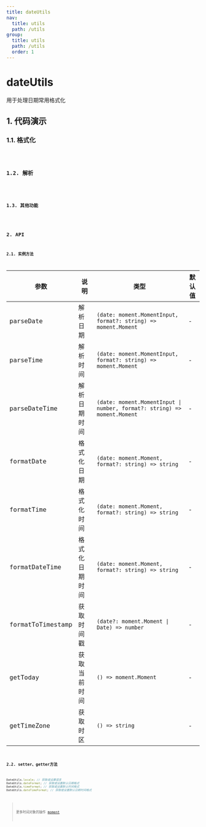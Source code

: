 ```yaml
---
title: dateUtils
nav:
  title: utils
  path: /utils
group:
  title: utils
  path: /utils
  order: 1
---
```


# dateUtils
用于处理日期常用格式化

## 1. 代码演示
### 1.1. 格式化

<code hideActions='["CSB", "EXTERNAL"]' src="./demo/index.jsx" />

### 1.2. 解析
<code hideActions='["CSB", "EXTERNAL"]' src="./demo/parseDate.jsx" />

### 1.3. 其他功能

<code hideActions='["CSB", "EXTERNAL"]' src="./demo/other.jsx" />

## 2. API
### 2.1. 实例方法

| 参数              | 说明           | 类型                                                                 | 默认值 |
| ----------------- | -------------- | -------------------------------------------------------------------- | ------ |
| parseDate         | 解析日期       | `(date: moment.MomentInput, format?: string) => moment.Moment`           | -      |
| parseTime         | 解析时间       | `(date: moment.MomentInput, format?: string) => moment.Moment`           | -      |
| parseDateTime     | 解析日期时间   | `(date: moment.MomentInput \| number, format?: string) => moment.Moment` | -      |
| formatDate        | 格式化日期     | `(date: moment.Moment, format?: string) => string`                     | -      |
| formatTime        | 格式化时间     | `(date: moment.Moment, format?: string) => string`                     | -      |
| formatDateTime    | 格式化日期时间 | `(date: moment.Moment, format?: string) => string`| -      |
| formatToTimestamp | 获取时间戳     | `(date?: moment.Moment \| Date) => number`                             | -      |
| getToday          | 获取当前时间   | `() => moment.Moment`                                                  | -      |
| getTimeZone       | 获取时区       | `() => string`                                                       | -      |

### 2.2. setter、getter方法
```js
DateUtils.locale; // 获取或设置语言
DateUtils.dateFormat; // 获取或设置默认日期格式
DateUtils.timeFormat; // 获取或设置默认时间格式
DateUtils.dateTimeFormat; // 获取或设置默认日期时间格式
```

> 更多时间对象的操作 [moment](http://momentjs.cn/)
